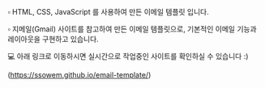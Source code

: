 ▫ HTML, CSS, JavaScript 를 사용하여 만든 이메일 템플릿 입니다.  

▫ 지메일(Gmail) 사이트를 참고하여 만든 이메일 템플릿으로, 기본적인 이메일 기능과 레이아웃을 구현하고 있습니다.  

💻 아래 링크로 이동하시면 실시간으로 작업중인 사이트를 확인하실 수 있습니다 :)  

(https://ssowem.github.io/email-template/)
